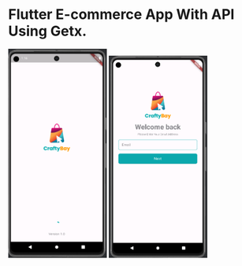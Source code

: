 # Flutter E-commerce App With API Using Getx.

<div style="display: inline-block;">
  <img src="assets/images/output/splash_page.png" alt="splash Screen" width="200"/>
  <img src="assets/images/output/email_verify.png" alt="splash Screen" width="200"/>
</div>


 
